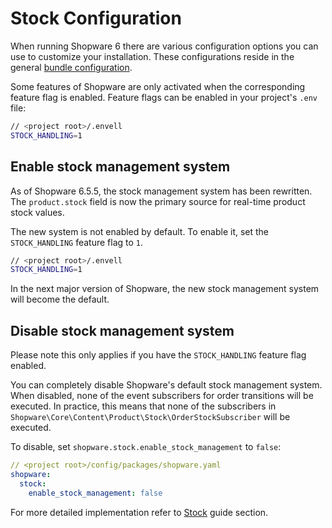 # Stock Configuration

When running Shopware 6 there are various configuration options you can use to customize your installation. These configurations reside in the general [bundle configuration](../../../../guides/hosting/configurations/).

Some features of Shopware are only activated when the corresponding feature flag is enabled. Feature flags can be enabled in your project's `.env` file:

```sh
// <project root>/.envell
STOCK_HANDLING=1
```

## Enable stock management system

As of Shopware 6.5.5, the stock management system has been rewritten. The `product.stock` field is now the primary source for real-time product stock values.

The new system is not enabled by default. To enable it, set the `STOCK_HANDLING` feature flag to `1`.

```sh
// <project root>/.envell
STOCK_HANDLING=1
```

In the next major version of Shopware, the new stock management system will become the default.

## Disable stock management system

Please note this only applies if you have the `STOCK_HANDLING` feature flag enabled.

You can completely disable Shopware's default stock management system. When disabled, none of the event subscribers for order transitions will be executed. In practice, this means that none of the subscribers in `Shopware\Core\Content\Product\Stock\OrderStockSubscriber` will be executed.

To disable, set `shopware.stock.enable_stock_management` to `false`:

```yaml
// <project root>/config/packages/shopware.yaml
shopware:
  stock:
    enable_stock_management: false
```

For more detailed implementation refer to [Stock](../../../../guides/plugins/plugins/content/stock/) guide section.
